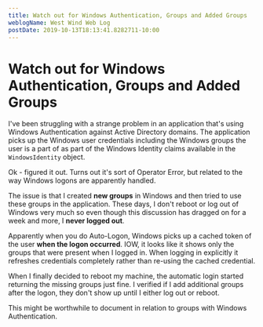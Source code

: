 ```yaml
---
title: Watch out for Windows Authentication, Groups and Added Groups
weblogName: West Wind Web Log
postDate: 2019-10-13T18:13:41.8282711-10:00
---
```

# Watch out for Windows Authentication, Groups and Added Groups

I've been struggling with a strange problem in an application that's using Windows Authentication against Active Directory domains. The application picks up the Windows user credentials including the Windows groups the user is a part of as part of the Windows Identity claims available in the `WindowsIdentity` object.

Ok - figured it out. Turns out it's sort of Operator Error, but related to the way Windows logons are apparently handled.

The issue is that I created **new groups** in Windows and then tried to use these groups in the application. These days, I don't reboot or log out of Windows very much so even though this discussion has dragged on for a week and more, I **never logged out**.

Apparently when you do Auto-Logon, Windows picks up a cached token of the user **when the logon occurred**. IOW, it looks like it shows only the groups that were present when I logged in. When logging in explicitly it refreshes credentials completely rather than re-using the cached credential.

When I finally decided to reboot my machine, the automatic login started returning the missing groups just fine. I verified if I add additional groups after the logon, they don't show up until I either log out or reboot.

This might be worthwhile to document in relation to groups with Windows Authentication.